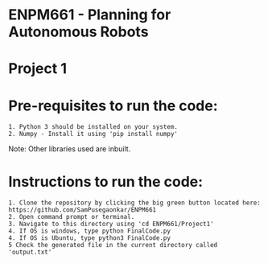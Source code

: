 # ENPM661 - Planning for Autonomous Robots
<h1>Project 1</h1>

  <h1>Pre-requisites to run the code:</h1>

    1. Python 3 should be installed on your system.
    2. Numpy - Install it using 'pip install numpy'

Note:  Other libraries used are inbuilt.</br>

  <h1>Instructions to run the code:</h1>
  
    1. Clone the repository by clicking the big green button located here: https://github.com/SamPusegaonkar/ENPM661
    2. Open command prompt or terminal.
    3. Navigate to this directory using 'cd ENPM661/Project1'
    4. If OS is windows, type python FinalCode.py
    4. If OS is Ubuntu, type python3 FinalCode.py
    5 Check the generated file in the current directory called 'output.txt'
